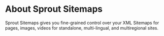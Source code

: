 # About Sprout Sitemaps

Sprout Sitemaps gives you fine-grained control over your XML Sitemaps for pages, images, videos for standalone, multi-lingual, and multiregional sites.

